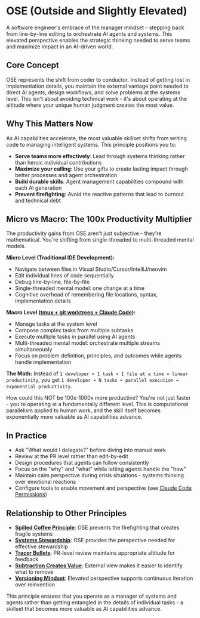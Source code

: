 # OSE (Outside and Slightly Elevated)

A software engineer's embrace of the manager mindset - stepping back from line-by-line editing to orchestrate AI agents and systems. This elevated perspective enables the strategic thinking needed to serve teams and maximize impact in an AI-driven world.

## Core Concept

OSE represents the shift from coder to conductor. Instead of getting lost in implementation details, you maintain the external vantage point needed to direct AI agents, design workflows, and solve problems at the systems level. This isn't about avoiding technical work - it's about operating at the altitude where your unique human judgment creates the most value.

## Why This Matters Now

As AI capabilities accelerate, the most valuable skillset shifts from writing code to managing intelligent systems. This principle positions you to:

- **Serve teams more effectively**: Lead through systems thinking rather than heroic individual contributions
- **Maximize your calling**: Use your gifts to create lasting impact through better processes and agent orchestration
- **Build durable skills**: Agent management capabilities compound with each AI generation
- **Prevent firefighting**: Avoid the reactive patterns that lead to burnout and technical debt

## Micro vs Macro: The 100x Productivity Multiplier

The productivity gains from OSE aren't just subjective - they're mathematical. You're shifting from single-threaded to multi-threaded mental models.

**Micro Level (Traditional IDE Development):**
- Navigate between files in Visual Studio/Cursor/IntelliJ/neovim
- Edit individual lines of code sequentially
- Debug line-by-line, file-by-file
- Single-threaded mental model: one change at a time
- Cognitive overhead of remembering file locations, syntax, implementation details

**Macro Level ([tmux + git worktrees + Claude Code](../procedures/tmux-git-worktrees-claude-code.md)):**
- Manage tasks at the system level
- Compose complex tasks from multiple subtasks
- Execute multiple tasks in parallel using AI agents
- Multi-threaded mental model: orchestrate multiple streams simultaneously
- Focus on problem definition, principles, and outcomes while agents handle implementation

**The Math:**
Instead of `1 developer × 1 task × 1 file at a time = linear productivity`, you get `1 developer × N tasks × parallel execution = exponential productivity`.

How could this NOT be 100x-1000x more productive? You're not just faster - you're operating at a fundamentally different level. This is computational parallelism applied to human work, and the skill itself becomes exponentially more valuable as AI capabilities advance.

## In Practice

- Ask "What would I delegate?" before diving into manual work
- Review at the PR level rather than edit-by-edit
- Design procedures that agents can follow consistently
- Focus on the "why" and "what" while letting agents handle the "how"
- Maintain calm perspective during crisis situations - systems thinking over emotional reactions
- Configure tools to enable movement and perspective (see [Claude Code Permissions](../procedures/claude-code-permissions.md))

## Relationship to Other Principles

- **[Spilled Coffee Principle](../../../README.md)**: OSE prevents the firefighting that creates fragile systems
- **[Systems Stewardship](systems-stewardship.md)**: OSE provides the perspective needed for effective stewardship
- **[Tracer Bullets](tracer-bullets.md)**: PR-level review maintains appropriate altitude for feedback
- **[Subtraction Creates Value](subtraction-creates-value.md)**: External view makes it easier to identify what to remove
- **[Versioning Mindset](versioning-mindset.md)**: Elevated perspective supports continuous iteration over reinvention

This principle ensures that you operate as a manager of systems and agents rather than getting entangled in the details of individual tasks - a skillset that becomes more valuable as AI capabilities advance.